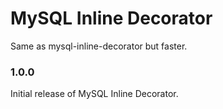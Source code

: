 # MySQL Inline Decorator

Same as mysql-inline-decorator but faster.
### 1.0.0

Initial release of MySQL Inline Decorator.
